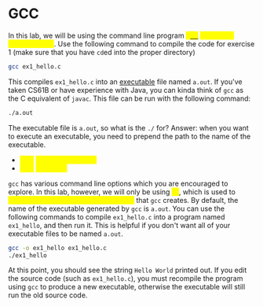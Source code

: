 # GCC

In this lab, we will be using the command line program [<mark style="color:yellow;">gcc</mark>](https://gcc.gnu.org/) <mark style="color:yellow;">to compile programs in C</mark>. Use the following command to compile the code for exercise 1 (make sure that you have `cd`ed into the proper directory)

```bash
gcc ex1_hello.c
```

This compiles `ex1_hello.c` into an [executable](https://cs61c.org/fa24/labs/lab01/#faq) file named `a.out`. If you've taken CS61B or have experience with Java, you can kinda think of `gcc` as the C equivalent of `javac`. This file can be run with the following command:

```bash
./a.out
```

The executable file is `a.out`, so what is the `./` for? Answer: when you want to execute an executable, you need to prepend the path to the name of the executable.&#x20;

* <mark style="color:yellow;">`"./"`</mark> <mark style="color:yellow;"></mark><mark style="color:yellow;">"current directory"</mark>
* <mark style="color:yellow;">`".."`</mark> <mark style="color:yellow;"></mark><mark style="color:yellow;">"level up"</mark>

`gcc` has various command line options which you are encouraged to explore. In this lab, however, we will only be using <mark style="color:yellow;">`-o`</mark>, which is used to <mark style="color:yellow;">specify the name of the executable file</mark> that `gcc` creates. By default, the name of the executable generated by `gcc` is `a.out`. You can use the following commands to compile `ex1_hello.c` into a program named `ex1_hello`, and then run it. This is helpful if you don't want all of your executable files to be named `a.out`.

```bash
gcc -o ex1_hello ex1_hello.c
./ex1_hello
```

At this point, you should see the string `Hello World` printed out. If you edit the source code (such as `ex1_hello.c`), you must recompile the program using `gcc` to produce a new executable, otherwise the executable will still run the old source code.
